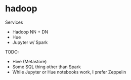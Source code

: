 hadoop
===

Services

- Hadoop NN + DN
- Hue
- Jupyter w/ Spark

TODO: 

- Hive (Metastore)  
- Some SQL thing other than Spark
- While Jupyter or Hue notebooks work, I prefer Zeppelin 
